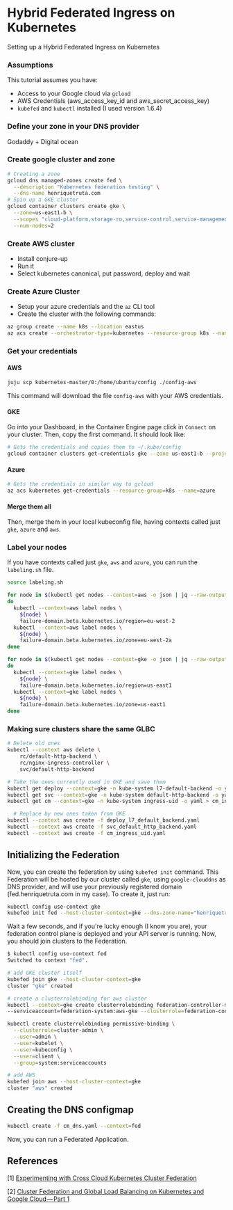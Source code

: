 # Hybrid Federated Ingress on Kubernetes

Setting up a Hybrid Federated Ingress on Kubernetes

### Assumptions

This tutorial assumes you have:

* Access to your Google cloud via `gcloud`
* AWS Credentials (aws\_access\_key\_id and aws\_secret\_access\_key)
* `kubefed` and `kubectl` installed (I used version 1.6.4)

### Define your zone in your DNS provider

Godaddy + Digital ocean

### Create google cluster and zone

```bash
# Creating a zone
gcloud dns managed-zones create fed \
  --description "Kubernetes federation testing" \
  --dns-name henriquetruta.com
# Spin up a GKE cluster
gcloud container clusters create gke \
  --zone=us-east1-b \
  --scopes "cloud-platform,storage-ro,service-control,service-management,https://www.googleapis.com/auth/ndev.clouddns.readwrite" \
  --num-nodes=2
```

### Create AWS cluster

* Install conjure-up
* Run it
* Select kubernetes canonical, put password, deploy and wait

### Create Azure Cluster

* Setup your azure credentials and the `az` CLI tool
* Create the cluster with the following commands:

```bash
az group create --name k8s --location eastus
az acs create --orchestrator-type=kubernetes --resource-group k8s --name=azure --agent-count 1
```

### Get your credentials

#### AWS

```bash
juju scp kubernetes-master/0:/home/ubuntu/config ./config-aws
```

This command will download the file `config-aws` with your AWS credentials.

#### GKE

Go into your Dashboard, in the Container Engine page click in `Connect` on
your cluster. Then, copy the first command. It should look like:

```bash
# Gets the credentials and copies them to ~/.kube/config
gcloud container clusters get-credentials gke --zone us-east1-b --project fed

```

#### Azure

```bash
# Gets the credentials in similar way to gcloud
az acs kubernetes get-credentials --resource-group=k8s --name=azure
```

#### Merge them all

Then, merge them in your local kubeconfig file, having contexts called just
`gke`, `azure` and `aws`.

### Label your nodes

If you have contexts called just `gke`, `aws` and `azure`, you can run the `labeling.sh` file.

```bash
source labeling.sh
```

```bash
for node in $(kubectl get nodes --context=aws -o json | jq --raw-output '.items[].metadata.name')
do
  kubectl --context=aws label nodes \
    ${node} \
    failure-domain.beta.kubernetes.io/region=eu-west-2
  kubectl --context=aws label nodes \
    ${node} \
    failure-domain.beta.kubernetes.io/zone=eu-west-2a
done

for node in $(kubectl get nodes --context=gke -o json | jq --raw-output '.items[].metadata.name')
do
  kubectl --context=gke label nodes \
    ${node} \
    failure-domain.beta.kubernetes.io/region=us-east1
  kubectl --context=gke label nodes \
    ${node} \
    failure-domain.beta.kubernetes.io/zone=us-east1
done
```

### Making sure clusters share the same GLBC

```bash
# Delete old ones
kubectl --context aws delete \
    rc/default-http-backend \
    rc/nginx-ingress-controller \
    svc/default-http-backend

# Take the ones currently used in GKE and save them
kubectl get deploy --context=gke -n kube-system l7-default-backend -o yaml > deploy_l7_default_backend.yaml
kubectl get svc --context=gke -n kube-system default-http-backend -o yaml > svc_default_http_backend.yaml
kubectl get cm --context=gke -n kube-system ingress-uid -o yaml > cm_ingress_uid.yaml

  # Replace by new ones taken from GKE
kubectl --context aws create -f deploy_l7_default_backend.yaml
kubectl --context aws create -f svc_default_http_backend.yaml
kubectl --context aws create -f cm_ingress_uid.yaml
```

## Initializing the Federation

Now, you can create the federation by using `kubefed init` command.
This Federation will be hosted by our cluster called `gke`, using `google-clouddns` as DNS provider,
and will use your previously registered domain (fed.henriquetruta.com in my case). To create it, just run:

```bash
kubectl config use-context gke
kubefed init fed --host-cluster-context=gke --dns-zone-name="henriquetruta.com." --dns-provider=google-clouddns
```

Wait a few seconds, and if you're lucky enough (I know you are), your federation control plane is deployed and
your API server is running. Now, you should join clusters to the Federation.

```bash
$ kubectl config use-context fed
Switched to context "fed".

# add GKE cluster itself
kubefed join gke --host-cluster-context=gke
cluster "gke" created

# create a clusterrolebinding for aws cluster
kubectl --context=gke create clusterrolebinding federation-controller-manager:fed-aws-gke  \
--serviceaccount=federation-system:aws-gke --clusterrole=federation-controller-manager:fed-gke-gke 

kubectl create clusterrolebinding permissive-binding \
  --clusterrole=cluster-admin \
  --user=admin \
  --user=kubelet \
  --user=kubeconfig \
  --user=client \
  --group=system:serviceaccounts

# add AWS
kubefed join aws --host-cluster-context=gke
cluster "aws" created

```

## Creating the DNS configmap

```bash
kubectl create -f cm_dns.yaml --context=fed
```

Now, you can run a Federated Application.

## References

[1] [Experimenting with Cross Cloud Kubernetes Cluster Federation](https://medium.com/google-cloud/experimenting-with-cross-cloud-kubernetes-cluster-federation-dfa99f913d54)

[2] [Cluster Federation and Global Load Balancing on Kubernetes and Google Cloud — Part 1](https://medium.com/google-cloud/planet-scale-microservices-with-cluster-federation-and-global-load-balancing-on-kubernetes-and-a8e7ef5efa5e)
